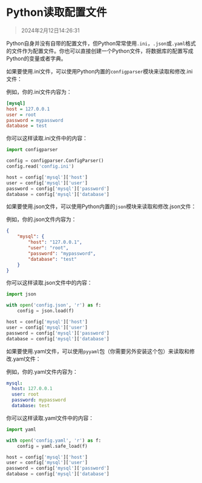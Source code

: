 # Python读取配置文件

> 2024年2月12日14:26:31

Python自身并没有自带的配置文件，但Python常常使用`.ini`，`.json`或`.yaml`格式的文件作为配置文件。你也可以直接创建一个Python文件，将数据库的配置写成Python的变量或者字典。

如果要使用.ini文件，可以使用Python内置的`configparser`模块来读取和修改.ini文件：

例如，你的.ini文件内容为：

```ini
[mysql]
host = 127.0.0.1
user = root
password = mypassword
database = test
```

你可以这样读取.ini文件中的内容：

```python
import configparser

config = configparser.ConfigParser()
config.read('config.ini')

host = config['mysql']['host']
user = config['mysql']['user']
password = config['mysql']['password']
database = config['mysql']['database']
```

如果要使用.json文件，可以使用Python内置的`json`模块来读取和修改.json文件：

例如，你的.json文件内容为：

```json
{
    "mysql": {
        "host": "127.0.0.1",
        "user": "root",
        "password": "mypassword",
        "database": "test"
    }
}
```

你可以这样读取.json文件中的内容：

```python
import json

with open('config.json', 'r') as f:
    config = json.load(f)

host = config['mysql']['host']
user = config['mysql']['user']
password = config['mysql']['password']
database = config['mysql']['database']
```

如果要使用.yaml文件，可以使用`pyyaml`包（你需要另外安装这个包）来读取和修改.yaml文件：

例如，你的.yaml文件内容为：

```yaml
mysql:
  host: 127.0.0.1
  user: root
  password: mypassword
  database: test
```

你可以这样读取.yaml文件中的内容：

```python
import yaml

with open('config.yaml', 'r') as f:
    config = yaml.safe_load(f)

host = config['mysql']['host']
user = config['mysql']['user']
password = config['mysql']['password']
database = config['mysql']['database']
```
